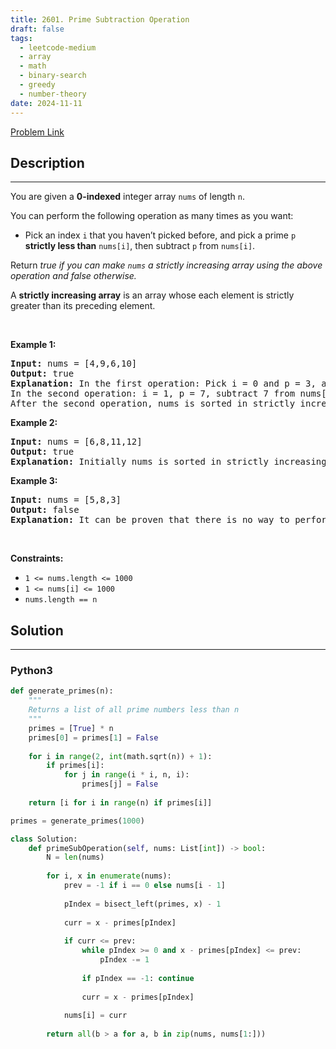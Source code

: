 ```yaml
---
title: 2601. Prime Subtraction Operation
draft: false
tags: 
  - leetcode-medium
  - array
  - math
  - binary-search
  - greedy
  - number-theory
date: 2024-11-11
---
```


[Problem Link](https://leetcode.com/problems/prime-subtraction-operation/)

## Description

---
<p>You are given a <strong>0-indexed</strong> integer array <code>nums</code> of length <code>n</code>.</p>

<p>You can perform the following operation as many times as you want:</p>

<ul>
	<li>Pick an index <code>i</code> that you haven&rsquo;t picked before, and pick a prime <code>p</code> <strong>strictly less than</strong> <code>nums[i]</code>, then subtract <code>p</code> from <code>nums[i]</code>.</li>
</ul>

<p>Return <em>true if you can make <code>nums</code> a strictly increasing array using the above operation and false otherwise.</em></p>

<p>A <strong>strictly increasing array</strong> is an array whose each element is strictly greater than its preceding element.</p>

<p>&nbsp;</p>
<p><strong class="example">Example 1:</strong></p>

<pre>
<strong>Input:</strong> nums = [4,9,6,10]
<strong>Output:</strong> true
<strong>Explanation:</strong> In the first operation: Pick i = 0 and p = 3, and then subtract 3 from nums[0], so that nums becomes [1,9,6,10].
In the second operation: i = 1, p = 7, subtract 7 from nums[1], so nums becomes equal to [1,2,6,10].
After the second operation, nums is sorted in strictly increasing order, so the answer is true.</pre>

<p><strong class="example">Example 2:</strong></p>

<pre>
<strong>Input:</strong> nums = [6,8,11,12]
<strong>Output:</strong> true
<strong>Explanation: </strong>Initially nums is sorted in strictly increasing order, so we don&#39;t need to make any operations.</pre>

<p><strong class="example">Example 3:</strong></p>

<pre>
<strong>Input:</strong> nums = [5,8,3]
<strong>Output:</strong> false
<strong>Explanation:</strong> It can be proven that there is no way to perform operations to make nums sorted in strictly increasing order, so the answer is false.</pre>

<p>&nbsp;</p>
<p><strong>Constraints:</strong></p>

<ul>
	<li><code>1 &lt;= nums.length &lt;= 1000</code></li>
	<li><code>1 &lt;= nums[i] &lt;= 1000</code></li>
	<li><code><font face="monospace">nums.length == n</font></code></li>
</ul>


## Solution

---
### Python3
``` py title='prime-subtraction-operation'
def generate_primes(n):
    """
    Returns a list of all prime numbers less than n
    """
    primes = [True] * n
    primes[0] = primes[1] = False
    
    for i in range(2, int(math.sqrt(n)) + 1):
        if primes[i]:
            for j in range(i * i, n, i):
                primes[j] = False
    
    return [i for i in range(n) if primes[i]]

primes = generate_primes(1000)

class Solution:
    def primeSubOperation(self, nums: List[int]) -> bool:
        N = len(nums)
        
        for i, x in enumerate(nums):
            prev = -1 if i == 0 else nums[i - 1]
            
            pIndex = bisect_left(primes, x) - 1
            
            curr = x - primes[pIndex]
            
            if curr <= prev:
                while pIndex >= 0 and x - primes[pIndex] <= prev:
                    pIndex -= 1
                
                if pIndex == -1: continue
                
                curr = x - primes[pIndex]
                
            nums[i] = curr
        
        return all(b > a for a, b in zip(nums, nums[1:]))
```

